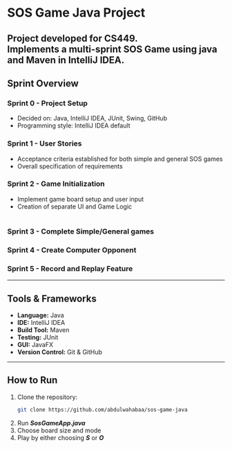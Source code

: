 # SOS Game Java Project

Project developed for **CS449**.  
Implements a multi-sprint **SOS Game** using java and Maven in IntelliJ IDEA.  
---

## Sprint Overview

### **Sprint 0 - Project Setup**
- Decided on: Java, IntelliJ IDEA, JUnit, Swing, GitHub
- Programming style: IntelliJ IDEA default

### **Sprint 1 - User Stories**
- Acceptance criteria established for both simple and general SOS games
- Overall specification of requirements

### **Sprint 2 - Game Initialization**
- Implement game board setup and user input
- Creation of separate UI and Game Logic

#

### **Sprint 3 - Complete Simple/General games**


### **Sprint 4 - Create Computer Opponent**


### **Sprint 5 - Record and Replay Feature**


---

##  Tools & Frameworks
- **Language:** Java
- **IDE:** IntelliJ IDEA
- **Build Tool:** Maven
- **Testing:** JUnit
- **GUI:** JavaFX
- **Version Control:** Git & GitHub

---

##  How to Run
1. Clone the repository:
   ```bash
   git clone https://github.com/abdulwahabaa/sos-game-java
2. Run ***SosGameApp.java***
3. Choose board size and mode
4. Play by either choosing ***S*** or ***O***